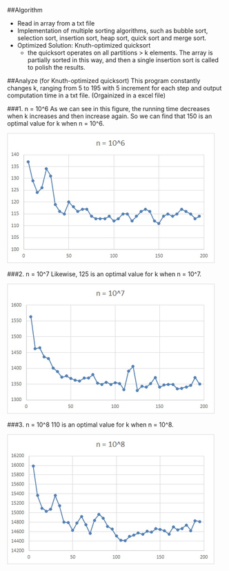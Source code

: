 ##Algorithm
* Read in array from a txt file
* Implementation of multiple sorting algorithms, such as bubble sort, selection sort, insertion sort, heap sort, quick sort and merge sort.
* Optimized Solution: Knuth-optimized quicksort
  * the quicksort operates on all partitions > k elements.  The array is  partially sorted in this way, and then a single insertion sort is called to polish the results.

##Analyze (for Knuth-optimized quicksort)
This program constantly changes k, ranging from 5 to 195 with 5 increment for each step and output computation time in a txt file. (Orgainized in a excel file)

###1. n = 10^6
As we can see in this figure, the running time decreases when k increases and then increase again. So we can find that 150 is an optimal value for k when n = 10^6.

![image](https://github.com/liangyue268/CPE-593/raw/master/HW2/1.jpg)

###2.	n = 10^7
Likewise, 125 is an optimal value for k when n = 10^7.

![image](https://github.com/liangyue268/CPE-593/raw/master/HW2/2.jpg)

###3.	n = 10^8
110 is an optimal value for k when n = 10^8.

![image](https://github.com/liangyue268/CPE-593/raw/master/HW2/3.jpg)
